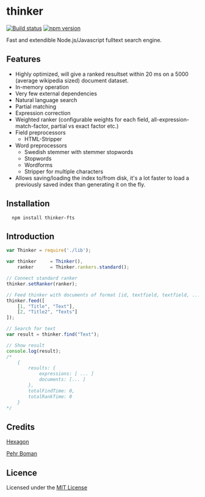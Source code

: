 # thinker

[![Build status](https://travis-ci.org/Hexagon/thinker-fts.svg)](https://travis-ci.org/Hexagon/thinker-fts) [![npm version](https://badge.fury.io/js/thinker-fts.svg)](https://badge.fury.io/js/thinker-fts)

Fast and extendible Node.js/Javascript fulltext search engine.

## Features

  * Highly optimized, will give a ranked resultset within 20 ms on a 5000 (average wikipedia sized) document dataset.
  * In-memory operation
  * Very few external dependencies
  * Natural language search
  * Partial matching
  * Expression correction
  * Weighted ranker (configurable weights for each field, all-expression-match-factor, partial vs exact factor etc.)
  * Field preprocessors
     * HTML-Stripper
  * Word preprocessors
     * Swedish stemmer with stemmer stopwords
     * Stopwords
     * Wordforms
     * Stripper for multiple characters
  * Allows saving/loading the index to/from disk, it's a lot faster to load a previously saved index than generating it on the fly.

## Installation

      npm install thinker-fts

## Introduction

```javascript
var Thinker = require('./lib');

var thinker 	= Thinker(),
	ranker 		= Thinker.rankers.standard();

// Connect standard ranker
thinker.setRanker(ranker);

// Feed thinker with documents of format [id, textfield, textfield, ...]
thinker.feed([
    [1, "Title", "Text"],
    [2, "Title2", "Texts"]
]);

// Search for text
var result = thinker.find("Text");

// Show result
console.log(result);
/* 
    {
		results: {
			expressions: [ ... ]
			documents: [... ]
		},
		totalFindTime: 0,
		totalRankTime: 0
    }
*/
```
## 
## Credits
   
  [Hexagon](https://github.com/hexagon/)
   
  [Pehr Boman](https://github.com/unkelpehr/)

## Licence
Licensed under the [MIT License](http://opensource.org/licenses/MIT)
